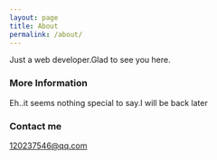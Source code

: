 ```yaml
---
layout: page
title: About
permalink: /about/
---
```


Just a web developer.Glad to see you here.

### More Information

Eh..it seems nothing special to say.I will be back later

### Contact me

[120237546@qq.com](mailto:120237546@qq.com)